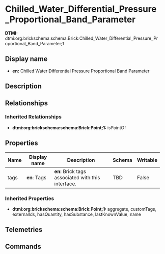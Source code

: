 # Chilled_Water_Differential_Pressure_Proportional_Band_Parameter
**DTMI:** dtmi:org:brickschema:schema:Brick:Chilled_Water_Differential_Pressure_Proportional_Band_Parameter;1
## Display name
- **en:** Chilled Water Differential Pressure Proportional Band Parameter
## Description
## Relationships
### Inherited Relationships
* **dtmi:org:brickschema:schema:Brick:Point;1:** isPointOf
## Properties
|Name|Display name|Description|Schema|Writable|
|-|-|-|-|-|
|tags|**en**: Tags|**en**: Brick tags associated with this interface.|TBD|False|
### Inherited Properties
* **dtmi:org:brickschema:schema:Brick:Point;1:** aggregate, customTags, externalIds, hasQuantity, hasSubstance, lastKnownValue, name
## Telemetries
## Commands
